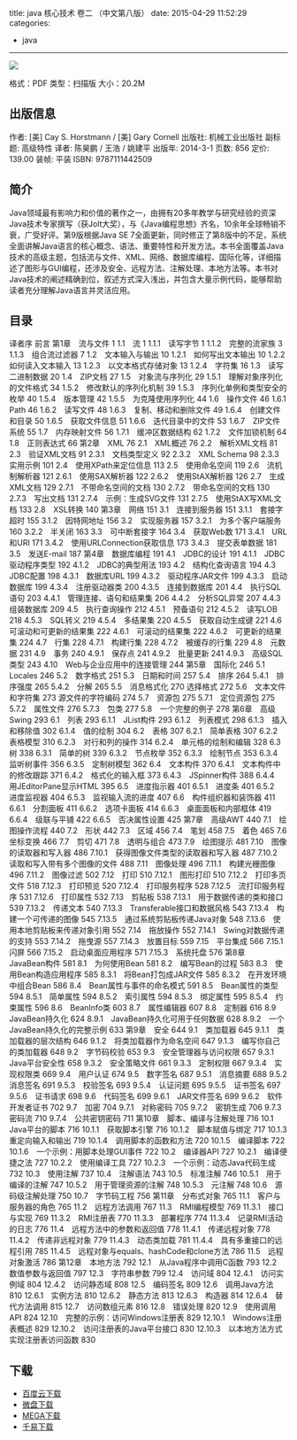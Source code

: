 title: java 核心技术 卷二 （中文第八版）
date: 2015-04-29 11:52:29
categories:
  - java
---

![](http://img3.douban.com/lpic/s27232911.jpg)

格式：PDF
类型：扫描版
大小：20.2M

<!--more-->

## 出版信息 ##

作者: [美] Cay S. Horstmann / [美] Gary Cornell 
出版社: 机械工业出版社
副标题: 高级特性
译者: 陈昊鹏 / 王浩 / 姚建平 
出版年: 2014-3-1
页数: 856
定价: 139.00
装帧: 平装
ISBN: 9787111442509

## 简介 ##

Java领域最有影响力和价值的著作之一，由拥有20多年教学与研究经验的资深Java技术专家撰写（获Jolt大奖），与《Java编程思想》齐名，10余年全球畅销不衰，广受好评。第9版根据Java SE 7全面更新，同时修正了第8版中的不足，系统全面讲解Java语言的核心概念、语法、重要特性和开发方法。本书全面覆盖Java技术的高级主题，包括流与文件、XML、网络、数据库编程、国际化等，详细描述了图形与GUI编程，还涉及安全、远程方法、注解处理、本地方法等。本书对Java技术的阐述精确到位，叙述方式深入浅出，并包含大量示例代码，能够帮助读者充分理解Java语言并灵活应用。

## 目录 ##

译者序
前言
第1章　流与文件	1
1.1　流	1
1.1.1　读写字节	1
1.1.2　完整的流家族	3
1.1.3　组合流过滤器	7
1.2　文本输入与输出	10
1.2.1　如何写出文本输出	10
1.2.2　如何读入文本输入	13
1.2.3　以文本格式存储对象	13
1.2.4　字符集	16
1.3　读写二进制数据	20
1.4　ZIP文档	27
1.5　对象流与序列化	29
1.5.1　理解对象序列化的文件格式	34
1.5.2　修改默认的序列化机制	39
1.5.3　序列化单例和类型安全的枚举	40
1.5.4　版本管理	42
1.5.5　为克隆使用序列化	44
1.6　操作文件	46
1.6.1　Path	46
1.6.2　读写文件	48
1.6.3　复制、移动和删除文件	49
1.6.4　创建文件和目录	50
1.6.5　获取文件信息	51
1.6.6　迭代目录中的文件	53
1.6.7　ZIP文件系统	55
1.7　内存映射文件	56
1.7.1　缓冲区数据结构	62
1.7.2　文件加锁机制	64
1.8　正则表达式	66
第2章　XML	76
2.1　XML概述	76
2.2　解析XML文档	81
2.3　验证XML文档	91
2.3.1　文档类型定义	92
2.3.2　XML Schema	98
2.3.3　实用示例	101
2.4　使用XPath来定位信息	113
2.5　使用命名空间	119
2.6　流机制解析器	121
2.6.1　使用SAX解析器	122
2.6.2　使用StAX解析器	126
2.7　生成XML文档	129
2.7.1　不带命名空间的文档	130
2.7.2　带命名空间的文档	130
2.7.3　写出文档	131
2.7.4　示例：生成SVG文件	131
2.7.5　使用StAX写XML文档	133
2.8　XSL转换	140
第3章　网络	151
3.1　连接到服务器	151
3.1.1　套接字超时	155
3.1.2　因特网地址	156
3.2　实现服务器	157
3.2.1　为多个客户端服务	160
3.2.2　半关闭	163
3.3　可中断套接字	164
3.4　获取Web数	171
3.4.1　URL和URI	171
3.4.2　使用URLConnection获取信息	173
3.4.3　提交表单数据	181
3.5　发送E-mail	187
第4章　数据库编程	191
4.1　JDBC的设计	191
4.1.1　JDBC驱动程序类型	192
4.1.2　JDBC的典型用法	193
4.2　结构化查询语言	194
4.3　JDBC配置	198
4.3.1　数据库URL	199
4.3.2　驱动程序JAR文件	199
4.3.3　启动数据库	199
4.3.4　注册驱动器类	200
4.3.5　连接到数据库	201
4.4　执行SQL语句	203
4.4.1　管理连接、语句和结果集	206
4.4.2　分析SQL异常	207
4.4.3　组装数据库	209
4.5　执行查询操作	212
4.5.1　预备语句	212
4.5.2　读写LOB	218
4.5.3　SQL转义	219
4.5.4　多结果集	220
4.5.5　获取自动生成键	221
4.6　可滚动和可更新的结果集	222
4.6.1　可滚动的结果集	222
4.6.2　可更新的结果集	224
4.7　行集	228
4.7.1　构建行集	228
4.7.2　被缓存的行集	229
4.8　元数据	231
4.9　事务	240
4.9.1　保存点	241
4.9.2　批量更新	241
4.9.3　高级SQL类型	243
4.10　Web与企业应用中的连接管理	244
第5章　国际化	246
5.1　Locales 246
5.2　数字格式	251
5.3　日期和时间	257
5.4　排序	264
5.4.1　排序强度	265
5.4.2　分解	265
5.5　消息格式化	270
选择格式	272
5.6　文本文件和字符集	273
源文件的字符编码	274
5.7　资源包	275
5.7.1　定位资源包	275
5.7.2　属性文件	276
5.7.3　包类	277
5.8　一个完整的例子	278
第6章　高级Swing	293
6.1　列表	293
6.1.1　JList构件	293
6.1.2　列表模式	298
6.1.3　插入和移除值	302
6.1.4　值的绘制	304
6.2　表格	307
6.2.1　简单表格	307
6.2.2　表格模型	310
6.2.3　对行和列的操作	314
6.2.4　单元格的绘制和编辑	328
6.3　树	338
6.3.1　简单的树	339
6.3.2　节点枚举	352
6.3.3　绘制节点	353
6.3.4　监听树事件	356
6.3.5　定制树模型	362
6.4　文本构件	370
6.4.1　文本构件中的修改跟踪	371
6.4.2　格式化的输入框	373
6.4.3　JSpinner构件	388
6.4.4　用JEditorPane显示HTML	395
6.5　进度指示器	401
6.5.1　进度条	401
6.5.2　进度监视器	404
6.5.3　监视输入流的进度	407
6.6　构件组织器和装饰器	411
6.6.1　分割面板	411
6.6.2　选项卡面板	414
6.6.3　桌面面板和内部框体	419
6.6.4　级联与平铺	422
6.6.5　否决属性设置	425
第7章　高级AWT	440
7.1　绘图操作流程	440
7.2　形状	442
7.3　区域	456
7.4　笔划	458
7.5　着色	465
7.6　坐标变换	466
7.7　剪切	471
7.8　透明与组合	473
7.9　绘图提示	481
7.10　图像的读取器和写入器	486
7.10.1　获得图像文件类型的读取器和写入器	487
7.10.2　读取和写入带有多个图像的文件	488
7.11　图像处理	496
7.11.1　构建光栅图像	496
7.11.2　图像过滤	502
7.12　打印	510
7.12.1　图形打印	510
7.12.2　打印多页文件	518
7.12.3　打印预览	520
7.12.4　打印服务程序	528
7.12.5　流打印服务程序	531
7.12.6　打印属性	532
7.13　剪贴板	538
7.13.1　用于数据传递的类和接口	539
7.13.2　传递文本	540
7.13.3　Transferable接口和数据风格	543
7.13.4　构建一个可传递的图像	545
7.13.5　通过系统剪贴板传递Java对象	548
7.13.6　使用本地剪贴板来传递对象引用	552
7.14　拖放操作	552
7.14.1　Swing对数据传递的支持	553
7.14.2　拖曳源	557
7.14.3　放置目标	559
7.15　平台集成	566
7.15.1　闪屏	566
7.15.2　启动桌面应用程序	571
7.15.3　系统托盘	576
第8章　JavaBean构件	581
8.1　为何使用Bean	581
8.2　编写Bean的过程	583
8.3　使用Bean构造应用程序	585
8.3.1　将Bean打包成JAR文件	585
8.3.2　在开发环境中组合Bean	586
8.4　Bean属性与事件的命名模式	591
8.5　Bean属性的类型	594
8.5.1　简单属性	594
8.5.2　索引属性	594
8.5.3　绑定属性	595
8.5.4　约束属性	596
8.6　BeanInfo类	603
8.7　属性编辑器	607
8.8　定制器	616
8.9　JavaBean持久化	624
8.9.1　JavaBean持久化可用于任何数据	628
8.9.2　一个JavaBean持久化的完整示例	633
第9章　安全	644
9.1　类加载器	645
9.1.1　类加载器的层次结构	646
9.1.2　将类加载器作为命名空间	647
9.1.3　编写你自己的类加载器	648
9.2　字节码校验	653
9.3　安全管理器与访问权限	657
9.3.1　Java平台安全性	658
9.3.2　安全策略文件	661
9.3.3　定制权限	667
9.3.4　实现权限类	669
9.4　用户认证	674
9.5　数字签名	687
9.5.1　消息摘要	688
9.5.2　消息签名	691
9.5.3　校验签名	693
9.5.4　认证问题	695
9.5.5　证书签名	697
9.5.6　证书请求	698
9.6　代码签名	699
9.6.1　JAR文件签名	699
9.6.2　软件开发者证书	702
9.7　加密	704
9.7.1　对称密码	705
9.7.2　密钥生成	706
9.7.3　密码流	710
9.7.4　公共密钥密码	711
第10章　脚本、编译与注解处理	716
10.1　Java平台的脚本	716
10.1.1　获取脚本引擎	716
10.1.2　脚本赋值与绑定	717
10.1.3　重定向输入和输出	719
10.1.4　调用脚本的函数和方法	720
10.1.5　编译脚本	722
10.1.6　一个示例：用脚本处理GUI事件	722
10.2　编译器API	727
10.2.1　编译便捷之法	727
10.2.2　使用编译工具	727
10.2.3　一个示例：动态Java代码生成	732
10.3　使用注解	737
10.4　注解语法	743
10.5　标准注解	746
10.5.1　用于编译的注解	747
10.5.2　用于管理资源的注解	748
10.5.3　元注解	748
10.6　源码级注解处理	750
10.7　字节码工程	756
第11章　分布式对象	765
11.1　客户与服务器的角色	765
11.2　远程方法调用	767
11.3　RMI编程模型	769
11.3.1　接口与实现	769
11.3.2　RMI注册表	770
11.3.3　部署程序	774
11.3.4　记录RMI活动的日志	776
11.4　远程方法中的参数和返回值	778
11.4.1　传递远程对象	778
11.4.2　传递非远程对象	779
11.4.3　动态类加载	781
11.4.4　具有多重接口的远程引用	785
11.4.5　远程对象与equals、hashCode和clone方法	786
11.5　远程对象激活	786
第12章　本地方法	792
12.1　从Java程序中调用C函数	793
12.2　数值参数与返回值	797
12.3　字符串参数	799
12.4　访问域	804
12.4.1　访问实例域	804
12.4.2　访问静态域	808
12.5　编码签名	809
12.6　调用Java方法	810
12.6.1　实例方法	810
12.6.2　静态方法	813
12.6.3　构造器	814
12.6.4　替代方法调用	815
12.7　访问数组元素	816
12.8　错误处理	820
12.9　使用调用API	824
12.10　完整的示例：访问Windows注册表	829
12.10.1　Windows注册表概述	829
12.10.2　访问注册表的Java平台接口	830
12.10.3　以本地方法方式实现注册表访问函数	830

## 下载 ##

+ [百度云下载](http://pan.baidu.com/s/1eQu7VW2)
+ [微盘下载](http://vdisk.weibo.com/s/aADaW4YROUUki)
+ [MEGA下载](https://mega.co.nz/#!rA8mmIhZ!cOOsEf9loC_FLT0fW9pfJrpBYgl15LIcirq9ArHAOF0)
+ [千易下载](http://1000eb.com/1gg2k)

<!-- 8e
* [百度云下载](http://pan.baidu.com/s/1qWBNtyk)
* [微盘下载](http://vdisk.weibo.com/s/aADaW4YRPb0LE)
* [MEGA下载](https://mega.co.nz/#!Hd8lyRqS!nBAa9MXqnAFl7QuBRigW3dt5yOHzYYy5k98y9Hg_pL0)
-->